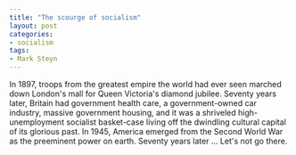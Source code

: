 ```yaml
---
title: "The scourge of socialism"
layout: post
categories:
- socialism
tags:
- Mark Steyn
---
```


In 1897, troops from the greatest empire the world had ever seen marched down London's mall for Queen Victoria's diamond jubilee. Seventy years later, Britain had government health care, a government-owned car industry, massive government housing, and it was a shriveled high-unemployment socialist basket-case living off the dwindling cultural capital of its glorious past. In 1945, America emerged from the Second World War as the preeminent power on earth. Seventy years later ... Let's not go there.